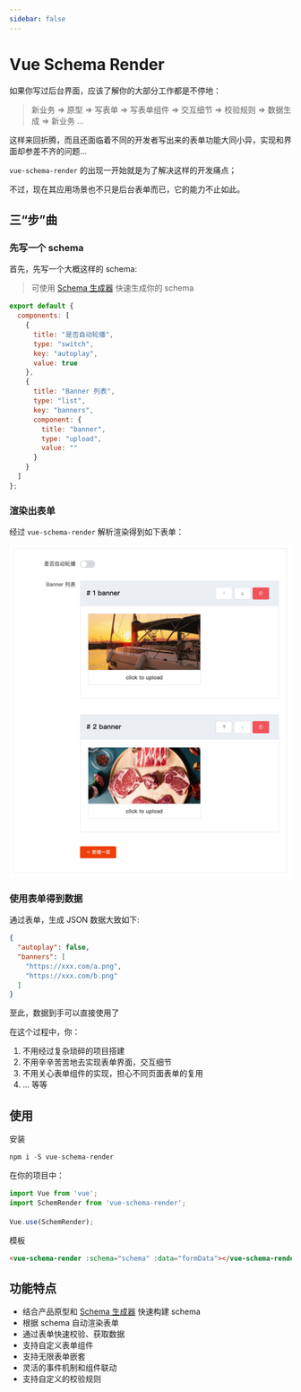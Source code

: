 ```yaml
---
sidebar: false
---
```


# Vue Schema Render

如果你写过后台界面，应该了解你的大部分工作都是不停地：

> 新业务 => 原型 => 写表单 => 写表单组件 => 交互细节 => 校验规则 => 数据生成 => 新业务 ... 

这样来回折腾，而且还面临着不同的开发者写出来的表单功能大同小异，实现和界面却参差不齐的问题...

`vue-schema-render` 的出现一开始就是为了解决这样的开发痛点；

不过，现在其应用场景也不只是后台表单而已，它的能力不止如此。

## 三“步”曲

### 先写一个 schema

首先，先写一个大概这样的 schema:

> 可使用 [Schema 生成器](./schema-generator) 快速生成你的 schema

```js
export default {
  components: [
    {
      title: "是否自动轮播",
      type: "switch",
      key: "autoplay",
      value: true
    },
    {
      title: "Banner 列表",
      type: "list",
      key: "banners",
      component: {
        title: "banner",
        type: "upload",
        value: ""
      }
    }
  ]
};
```

### 渲染出表单

经过 `vue-schema-render` 解析渲染得到如下表单：

![](./assets/form.png)

### 使用表单得到数据

通过表单，生成 JSON 数据大致如下:

```json
{
  "autoplay": false,
  "banners": [
    "https://xxx.com/a.png",
    "https://xxx.com/b.png"
  ]
}
```

至此，数据到手可以直接使用了

在这个过程中，你：

1. 不用经过复杂琐碎的项目搭建
2. 不用辛辛苦苦地去实现表单界面，交互细节
3. 不用关心表单组件的实现，担心不同页面表单的复用
4. ... 等等


## 使用

安装

```js
npm i -S vue-schema-render
```

在你的项目中：

```js
import Vue from 'vue';
import SchemRender from 'vue-schema-render';

Vue.use(SchemRender);
```

模板

```html
<vue-schema-render :schema="schema" :data="formData"></vue-schema-render>
```

## 功能特点

- 结合产品原型和 [Schema 生成器](./schema-generator) 快速构建 schema
- 根据 schema 自动渲染表单
- 通过表单快速校验、获取数据
- 支持自定义表单组件
- 支持无限表单嵌套
- 灵活的事件机制和组件联动
- 支持自定义的校验规则